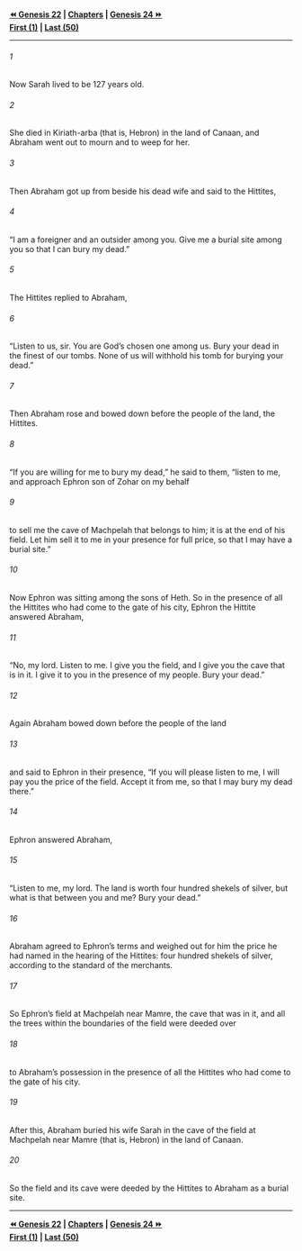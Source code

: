   
**[⏪ Genesis 22](./Genesis%2022.md) | [Chapters](./_index.md) | [Genesis 24 ⏩](./Genesis%2024.md)**  
**[First (1)](./Genesis%201.md) | [Last (50)](./Genesis%2050.md)**  
  
---  
  
###### 1  
Now Sarah lived to be 127 years old.  
  
###### 2  
She died in Kiriath-arba (that is, Hebron) in the land of Canaan, and Abraham went out to mourn and to weep for her.  
  
###### 3  
Then Abraham got up from beside his dead wife and said to the Hittites,  
  
###### 4  
“I am a foreigner and an outsider among you. Give me a burial site among you so that I can bury my dead.”  
  
###### 5  
The Hittites replied to Abraham,  
  
###### 6  
“Listen to us, sir. You are God’s chosen one among us. Bury your dead in the finest of our tombs. None of us will withhold his tomb for burying your dead.”  
  
###### 7  
Then Abraham rose and bowed down before the people of the land, the Hittites.  
  
###### 8  
“If you are willing for me to bury my dead,” he said to them, “listen to me, and approach Ephron son of Zohar on my behalf  
  
###### 9  
to sell me the cave of Machpelah that belongs to him; it is at the end of his field. Let him sell it to me in your presence for full price, so that I may have a burial site.”  
  
###### 10  
Now Ephron was sitting among the sons of Heth. So in the presence of all the Hittites who had come to the gate of his city, Ephron the Hittite answered Abraham,  
  
###### 11  
“No, my lord. Listen to me. I give you the field, and I give you the cave that is in it. I give it to you in the presence of my people. Bury your dead.”  
  
###### 12  
Again Abraham bowed down before the people of the land  
  
###### 13  
and said to Ephron in their presence, “If you will please listen to me, I will pay you the price of the field. Accept it from me, so that I may bury my dead there.”  
  
###### 14  
Ephron answered Abraham,  
  
###### 15  
“Listen to me, my lord. The land is worth four hundred shekels of silver, but what is that between you and me? Bury your dead.”  
  
###### 16  
Abraham agreed to Ephron’s terms and weighed out for him the price he had named in the hearing of the Hittites: four hundred shekels of silver, according to the standard of the merchants.  
  
###### 17  
So Ephron’s field at Machpelah near Mamre, the cave that was in it, and all the trees within the boundaries of the field were deeded over  
  
###### 18  
to Abraham’s possession in the presence of all the Hittites who had come to the gate of his city.  
  
###### 19  
After this, Abraham buried his wife Sarah in the cave of the field at Machpelah near Mamre (that is, Hebron) in the land of Canaan.  
  
###### 20  
So the field and its cave were deeded by the Hittites to Abraham as a burial site.  
  
  
---  
  
**[⏪ Genesis 22](./Genesis%2022.md) | [Chapters](./_index.md) | [Genesis 24 ⏩](./Genesis%2024.md)**  
**[First (1)](./Genesis%201.md) | [Last (50)](./Genesis%2050.md)**  
  
